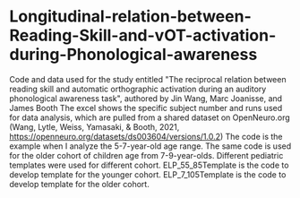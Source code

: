 # Longitudinal-relation-between-Reading-Skill-and-vOT-activation-during-Phonological-awareness
Code and data used for the study entitled "The reciprocal relation between reading skill and automatic orthographic activation during an auditory phonological awareness task", authored by Jin Wang, Marc Joanisse, and James Booth
The excel shows the specific subject number and runs used for data analysis, which are pulled from a shared dataset on OpenNeuro.org (Wang, Lytle, Weiss, Yamasaki, & Booth, 2021, https://openneuro.org/datasets/ds003604/versions/1.0.2)
The code is the example when I analyze the 5-7-year-old age range. The same code is used for the older cohort of children age from 7-9-year-olds. Different pediatric templates were used for different cohort. ELP_55_85Template is the code to develop template for the younger cohort. ELP_7_105Template is the code to develop template for the older cohort.
